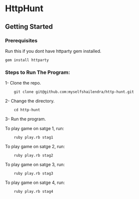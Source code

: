 # HttpHunt


## Getting Started


### Prerequisites

Run this if you dont have httparty gem installed.

```
gem install httparty
```
 


### Steps to Run The Program:


1- Clone the repo.

```
    git clone git@github.com:myselfshailendra/http-hunt.git
```



2- Change the directory.

```
    cd http-hunt
```



3- Run the program.

To play game on satge 1, run:

```
    ruby play.rb stag1
```


To play game on satge 2, run:

```
    ruby play.rb stag2
```


To play game on satge 3, run:

```
    ruby play.rb stag3
```


To play game on satge 4, run:

```
    ruby play.rb stag4
```
